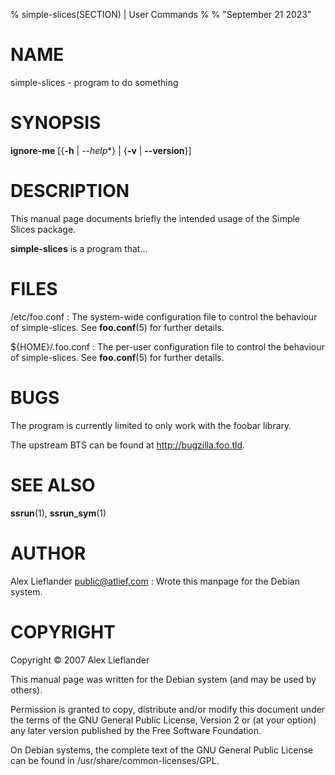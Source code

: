 % simple-slices(SECTION) | User Commands
%
% "September 21 2023"

# NAME

simple-slices - program to do something

# SYNOPSIS

**ignore-me** [{**-h** | *\-\-help**} | {**-v** | **\-\-version**}]

# DESCRIPTION

This manual page documents briefly the intended usage of the Simple Slices package.

**simple-slices** is a program that...

# FILES

/etc/foo.conf
:   The system-wide configuration file to control the behaviour of
    simple-slices. See **foo.conf**(5) for further details.

${HOME}/.foo.conf
:   The per-user configuration file to control the behaviour of
    simple-slices. See **foo.conf**(5) for further details.

# BUGS

The program is currently limited to only work with the foobar library.

The upstream BTS can be found at http://bugzilla.foo.tld.

# SEE ALSO

**ssrun**(1), **ssrun_sym**(1)

# AUTHOR

Alex Lieflander <public@atlief.com>
:   Wrote this manpage for the Debian system.

# COPYRIGHT

Copyright © 2007 Alex Lieflander

This manual page was written for the Debian system (and may be used by
others).

Permission is granted to copy, distribute and/or modify this document under
the terms of the GNU General Public License, Version 2 or (at your option)
any later version published by the Free Software Foundation.

On Debian systems, the complete text of the GNU General Public License
can be found in /usr/share/common-licenses/GPL.

